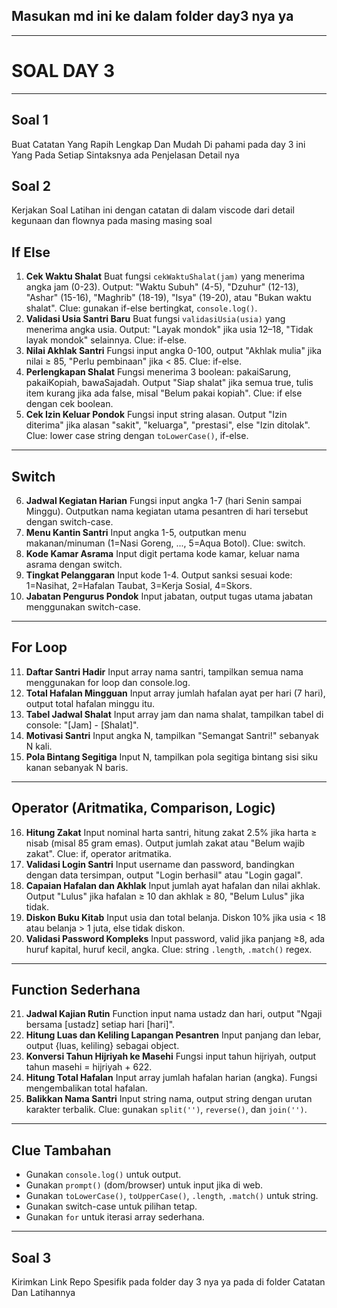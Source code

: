 
## Masukan md ini ke dalam folder day3 nya ya 
***
# SOAL DAY 3

***
## Soal 1
Buat Catatan Yang Rapih Lengkap Dan Mudah Di pahami pada day 3 ini Yang Pada Setiap Sintaksnya ada Penjelasan Detail nya



## Soal 2 
Kerjakan Soal Latihan ini dengan catatan di dalam viscode dari detail kegunaan dan flownya pada masing masing soal

## If Else

1. **Cek Waktu Shalat**
Buat fungsi `cekWaktuShalat(jam)` yang menerima angka jam (0-23).
Output: "Waktu Subuh" (4-5), "Dzuhur" (12-13), "Ashar" (15-16), "Maghrib" (18-19), "Isya" (19-20), atau "Bukan waktu shalat".
Clue: gunakan if-else bertingkat, `console.log()`.
2. **Validasi Usia Santri Baru**
Buat fungsi `validasiUsia(usia)` yang menerima angka usia.
Output: "Layak mondok" jika usia 12–18, "Tidak layak mondok" selainnya.
Clue: if-else.
3. **Nilai Akhlak Santri**
Fungsi input angka 0-100, output "Akhlak mulia" jika nilai ≥ 85, "Perlu pembinaan" jika < 85.
Clue: if-else.
4. **Perlengkapan Shalat**
Fungsi menerima 3 boolean: pakaiSarung, pakaiKopiah, bawaSajadah.
Output "Siap shalat" jika semua true, tulis item kurang jika ada false, misal "Belum pakai kopiah".
Clue: if else dengan cek boolean.
5. **Cek Izin Keluar Pondok**
Fungsi input string alasan.
Output "Izin diterima" jika alasan "sakit", "keluarga", "prestasi", else "Izin ditolak".
Clue: lower case string dengan `toLowerCase()`, if-else.

***

## Switch

6. **Jadwal Kegiatan Harian**
Fungsi input angka 1-7 (hari Senin sampai Minggu).
Outputkan nama kegiatan utama pesantren di hari tersebut dengan switch-case.
7. **Menu Kantin Santri**
Input angka 1-5, outputkan menu makanan/minuman (1=Nasi Goreng, ..., 5=Aqua Botol).
Clue: switch.
8. **Kode Kamar Asrama**
Input digit pertama kode kamar, keluar nama asrama dengan switch.
9. **Tingkat Pelanggaran**
Input kode 1-4. Output sanksi sesuai kode: 1=Nasihat, 2=Hafalan Taubat, 3=Kerja Sosial, 4=Skors.
10. **Jabatan Pengurus Pondok**
Input jabatan, output tugas utama jabatan menggunakan switch-case.

***

## For Loop

11. **Daftar Santri Hadir**
Input array nama santri, tampilkan semua nama menggunakan for loop dan console.log.
12. **Total Hafalan Mingguan**
Input array jumlah hafalan ayat per hari (7 hari), output total hafalan minggu itu.
13. **Tabel Jadwal Shalat**
Input array jam dan nama shalat, tampilkan tabel di console: "[Jam] - [Shalat]".
14. **Motivasi Santri**
Input angka N, tampilkan "Semangat Santri!" sebanyak N kali.
15. **Pola Bintang Segitiga**
Input N, tampilkan pola segitiga bintang sisi siku kanan sebanyak N baris.

***

## Operator (Aritmatika, Comparison, Logic)

16. **Hitung Zakat**
Input nominal harta santri, hitung zakat 2.5% jika harta ≥ nisab (misal 85 gram emas).
Output jumlah zakat atau "Belum wajib zakat".
Clue: if, operator aritmatika.
17. **Validasi Login Santri**
Input username dan password, bandingkan dengan data tersimpan, output "Login berhasil" atau "Login gagal".
18. **Capaian Hafalan dan Akhlak**
Input jumlah ayat hafalan dan nilai akhlak.
Output "Lulus" jika hafalan ≥ 10 dan akhlak ≥ 80, "Belum Lulus" jika tidak.
19. **Diskon Buku Kitab**
Input usia dan total belanja.
Diskon 10% jika usia < 18 atau belanja > 1 juta, else tidak diskon.
20. **Validasi Password Kompleks**
Input password, valid jika panjang ≥8, ada huruf kapital, huruf kecil, angka.
Clue: string `.length`, `.match()` regex.

***

## Function Sederhana

21. **Jadwal Kajian Rutin**
Function input nama ustadz dan hari, output "Ngaji bersama [ustadz] setiap hari [hari]".
22. **Hitung Luas dan Keliling Lapangan Pesantren**
Input panjang dan lebar, output {luas, keliling} sebagai object.
23. **Konversi Tahun Hijriyah ke Masehi**
Fungsi input tahun hijriyah, output tahun masehi = hijriyah + 622.
24. **Hitung Total Hafalan**
Input array jumlah hafalan harian (angka). Fungsi mengembalikan total hafalan.
25. **Balikkan Nama Santri**
Input string nama, output string dengan urutan karakter terbalik.
Clue: gunakan `split('')`, `reverse()`, dan `join('')`.

***

## Clue Tambahan

- Gunakan `console.log()` untuk output.
- Gunakan `prompt()` (dom/browser) untuk input jika di web.
- Gunakan `toLowerCase()`, `toUpperCase()`, `.length`, `.match()` untuk string.
- Gunakan switch-case untuk pilihan tetap.
- Gunakan `for` untuk iterasi array sederhana.

***

## Soal 3
Kirimkan Link Repo Spesifik pada folder day 3 nya ya pada di folder Catatan Dan Latihannya 